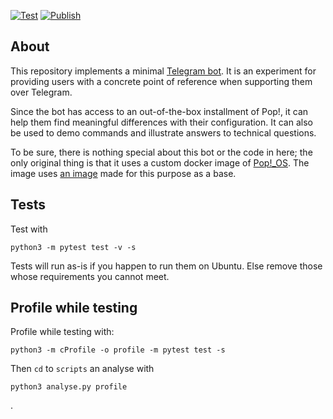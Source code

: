 [![Test](https://github.com/why-not-try-calmer/pop-bot/actions/workflows/test.yml/badge.svg)](https://github.com/why-not-try-calmer/pop-bot/actions/workflows/test.yml) [![Publish](https://github.com/why-not-try-calmer/pop-bot/actions/workflows/publish.yml/badge.svg)](https://github.com/why-not-try-calmer/pop-bot/actions/workflows/publish.yml)

## About
This repository implements a minimal [Telegram bot](https://t.me/pop_os_bot). It is an experiment for providing users with a concrete point of reference when supporting them over Telegram. 

Since the bot has access to an out-of-the-box installment of Pop!, it can help them find meaningful differences with their configuration. It can also be used to demo commands and illustrate answers to technical questions.

To be sure, there is nothing special about this bot or the code in here; the only original thing is that it uses a custom docker image of [Pop!_OS](https://pop.system76.com). The image uses [an image](https://hub.docker.com/repository/docker/nycticoracs/pop_os) made for this purpose as a base.

## Tests
Test with

    python3 -m pytest test -v -s

Tests will run as-is if you happen to run them on Ubuntu. Else remove those whose requirements you cannot meet.

## Profile while testing
Profile while testing with:

    python3 -m cProfile -o profile -m pytest test -s
    
Then `cd` to `scripts` an analyse with

    python3 analyse.py profile
.